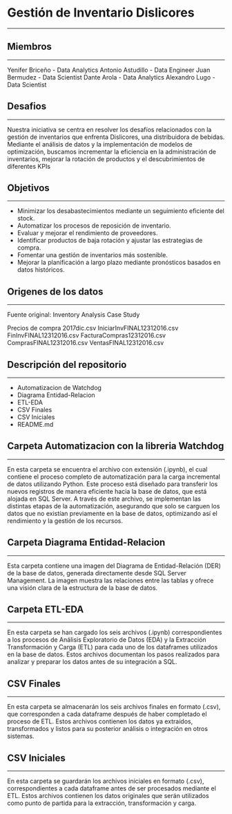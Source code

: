 # Gestión de Inventario Dislicores
---

## Miembros 
---

Yenifer Briceño - Data Analytics 
Antonio Astudillo - Data Engineer
Juan Bermudez - Data Scientist
Dante Arola - Data Analytics 
Alexandro Lugo - Data Scientist

## Desafios
---

Nuestra iniciativa se centra en resolver los desafíos relacionados con la gestión de inventarios que enfrenta Dislicores, una distribuidora de bebidas. Mediante el análisis de datos y la implementación de modelos de optimización, buscamos incrementar la eficiencia en la administración de inventarios, mejorar la rotación de productos y el descubrimientos de diferentes KPIs

## Objetivos
---

+ Minimizar los desabastecimientos mediante un seguimiento eficiente del stock.
+ Automatizar los procesos de reposición de inventario.
+ Evaluar y mejorar el rendimiento de proveedores.
+ Identificar productos de baja rotación y ajustar las estrategias de compra.
+ Fomentar una gestión de inventarios más sostenible.
+ Mejorar la planificación a largo plazo mediante pronósticos basados en datos históricos.

## Origenes de los datos 
---

Fuente original: Inventory Analysis Case Study

Precios de compra 2017dic.csv
IniciarInvFINAL12312016.csv
FinInvFINAL12312016.csv
FacturaCompras12312016.csv
ComprasFINAL12312016.csv
VentasFINAL12312016.csv

## Descripción del repositorio
---

+ Automatizacion de Watchdog
+ Diagrama Entidad-Relacion
+ ETL-EDA
+ CSV Finales
+ CSV Iniciales
+ README.md

## Carpeta Automatizacion con la libreria Watchdog 
---

En esta carpeta se encuentra el archivo con extensión (.ipynb), el cual contiene el proceso completo de automatización para la carga incremental de datos utilizando Python. Este proceso está diseñado para transferir los nuevos registros de manera eficiente hacia la base de datos, que está alojada en SQL Server. A través de este archivo, se implementan las distintas etapas de la automatización, asegurando que solo se carguen los datos que no existían previamente en la base de datos, optimizando así el rendimiento y la gestión de los recursos.

## Carpeta Diagrama Entidad-Relacion
---

Esta carpeta contiene una imagen del Diagrama de Entidad-Relación (DER) de la base de datos, generada directamente desde SQL Server Management. La imagen muestra las relaciones entre las tablas y ofrece una visión clara de la estructura de la base de datos.

## Carpeta ETL-EDA
---

En esta carpeta se han cargado los seis archivos (.ipynb) correspondientes a los procesos de Análisis Exploratorio de Datos (EDA) y la Extracción Transformación y Carga (ETL) para cada uno de los dataframes utilizados en la base de datos. Estos archivos documentan los pasos realizados para analizar y preparar los datos antes de su integración a SQL.

## CSV Finales
---

En esta carpeta se almacenarán los seis archivos finales en formato (.csv), que corresponden a cada dataframe después de haber completado el proceso de ETL. Estos archivos contienen los datos ya extraídos, transformados y listos para su posterior análisis o integración en otros sistemas.

## CSV Iniciales 
---

En esta carpeta se guardarán los archivos iniciales en formato (.csv), correspondientes a cada dataframe antes de ser procesados mediante el ETL. Estos archivos contienen los datos originales que serán utilizados como punto de partida para la extracción, transformación y carga.